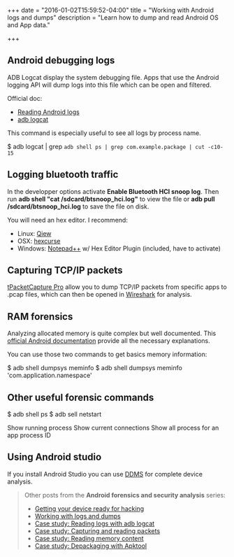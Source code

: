+++
date = "2016-01-02T15:59:52-04:00"
title = "Working with Android logs and dumps"
description = "Learn how to dump and read Android OS and App data."

+++

## Android debugging logs

ADB Logcat display the system debugging file. Apps that use the Android logging API will dump logs into this file which can be open and filtered.

Official doc:

* [Reading Android logs](http://developer.android.com/tools/debugging/debugging-log.html)
* [adb logcat](http://developer.android.com/tools/help/logcat.html)

This command is especially useful to see all logs by process name.

$ adb logcat | grep `adb shell ps | grep com.example.package | cut -c10-15`

## Logging bluetooth traffic

In the developper options activate **Enable Bluetooth HCI snoop log**. Then run **adb shell "cat /sdcard/btsnoop_hci.log"** to view the file or **adb pull /sdcard/btsnoop_hci.log** to save the file on disk.

You will need an hex editor. I recommend:

* Linux: [Qiew](https://github.com/mtivadar/qiew/)
* OSX: [hexcurse](https://github.com/LonnyGomes/hexcurse)
* Windows: [Notepad++](https://notepad-plus-plus.org/) w/ Hex Editor Plugin (included, have to activate)
 

## Capturing TCP/IP packets

[tPacketCapture Pro](https://play.google.com/store/apps/details?id=jp.co.taosoftware.android.packetcapturepro&hl=en) allow you to dump TCP/IP packets from specific apps to .pcap files, which can then be opened in [Wireshark](https://www.wireshark.org/) for analysis.

## RAM forensics

Analyzing allocated memory is quite complex but well documented. This [official Android documentation](http:/>/developer.android.com/tools/debugging/debugging-memory.html) provide all the necessary explanations.

You can use those two commands to get basics memory information:

$ adb shell dumpsys meminfo
$ adb shell dumpsys meminfo 'com.application.namespace'

## Other useful forensic commands

$ adb shell ps
$ adb sell netstart

Show running process
Show current connections
Show all process for an app process ID

## Using Android studio

If you install Android Studio you can use [DDMS](http://developer.android.com/tools/debugging/ddms.html) for complete device analysis.

> Other posts from the **Android forensics and security analysis** series:
>
> * [Getting your device ready for hacking][android-hacking]
> * [Working with logs and dumps][basic-tools]
> * [Case study: Reading logs with adb logcat][cs-logcat]
> * [Case study: Capturing and reading packets][cs-packets]
> * [Case study: Reading memory content][cs-monitoring]
> * [Case study: Depackaging with Apktool][cs-apktool]

[android-hacking]:/getting-your-android-device-ready-for-hacking/
[basic-tools]:/working-with-android-logs-and-dumps/
[cs-logcat]:/analysing-android-app-aptoide-part-1-logcat/
[cs-packets]:/analysing-android-app-aptoide-part-2-wireshark/
[cs-monitoring]:/analysing-android-app-aptoide-part-3-systrace/
[cs-apktool]:/analysing-android-app-aptoide-part-4-apktool/
